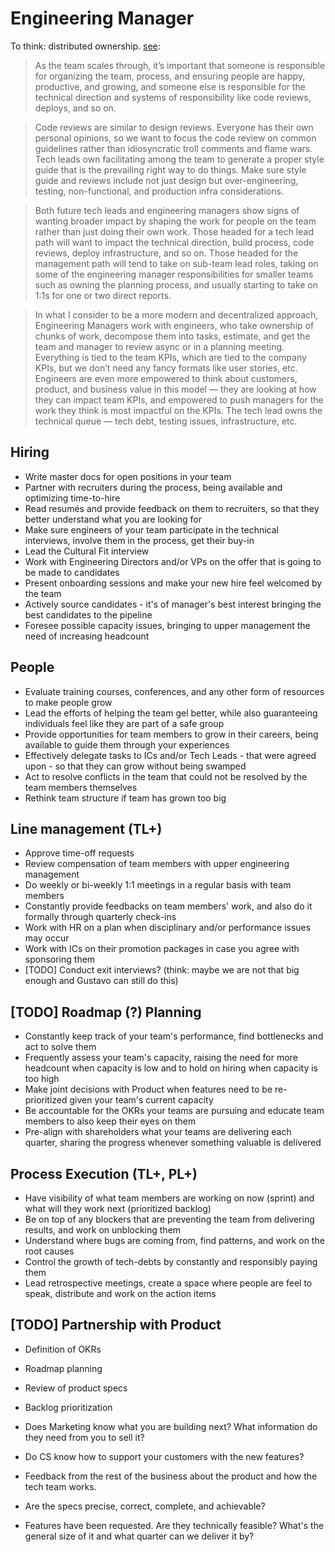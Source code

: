 # Engineering Manager

To think: distributed ownership. [see](https://bradfordcross.com/scaling-engineering-teams-with-distributed-ownership/):


>As the team scales through, it’s important that someone is responsible for organizing the team, process, and ensuring people are happy, productive, and growing, and someone else is responsible for the technical direction and systems of responsibility like code reviews, deploys, and so on.

>Code reviews are similar to design reviews. Everyone has their own personal opinions, so we want to focus the code review on common guidelines rather than idiosyncratic troll comments and flame wars. Tech leads own facilitating among the team to generate a proper style guide that is the prevailing right way to do things. Make sure style guide and reviews include not just design but over-engineering, testing, non-functional, and production infra considerations.

>Both future tech leads and engineering managers show signs of wanting broader impact by shaping the work for people on the team rather than just doing their own work. Those headed for a tech lead path will want to impact the technical direction, build process, code reviews, deploy infrastructure, and so on. Those headed for the management path will tend to take on sub-team lead roles, taking on some of the engineering manager responsibilities for smaller teams such as owning the planning process, and usually starting to take on 1:1s for one or two direct reports. 

>In what I consider to be a more modern and decentralized approach, Engineering Managers work with engineers, who take ownership of chunks of work, decompose them into tasks, estimate, and get the team and manager to review async or in a planning meeting. Everything is tied to the team KPIs, which are tied to the company KPIs, but we don’t need any fancy formats like user stories, etc. Engineers are even more empowered to think about customers, product, and business value in this model — they are looking at how they can impact team KPIs, and empowered to push managers for the work they think is most impactful on the KPIs. The tech lead owns the technical queue — tech debt, testing issues, infrastructure, etc.

## Hiring

- Write master docs for open positions in your team
- Partner with recruiters during the process, being available and optimizing time-to-hire
- Read resumés and provide feedback on them to recruiters, so that they better understand what you are looking for
- Make sure engineers of your team participate in the technical interviews, involve them in the process, get their buy-in
- Lead the Cultural Fit interview
- Work with Engineering Directors and/or VPs on the offer that is going to be made to candidates
- Present onboarding sessions and make your new hire feel welcomed by the team 
- Actively source candidates - it's of manager's best interest bringing the best candidates to the pipeline
- Foresee possible capacity issues, bringing to upper management the need of increasing headcount

## People

- Evaluate training courses, conferences, and any other form of resources to make people grow
- Lead the efforts of helping the team gel better, while also guaranteeing individuals feel like they are part of a safe group
- Provide opportunities for team members to grow in their careers, being available to guide them through your experiences
- Effectively delegate tasks to ICs and/or Tech Leads - that were agreed upon - so that they can grow without being swamped
- Act to resolve conflicts in the team that could not be resolved by the team members themselves
- Rethink team structure if team has grown too big

## Line management (TL+)

- Approve time-off requests
- Review compensation of team members with upper engineering management
- Do weekly or bi-weekly 1:1 meetings in a regular basis with team members
- Constantly provide feedbacks on team members' work, and also do it formally through quarterly check-ins
- Work with HR on a plan when disciplinary and/or performance issues may occur
- Work with ICs on their promotion packages in case you agree with sponsoring them
- [TODO] Conduct exit interviews? (think: maybe we are not that big enough and Gustavo can still do this)

## [TODO] Roadmap (?) Planning

- Constantly keep track of your team's performance, find bottlenecks and act to solve them
- Frequently assess your team's capacity, raising the need for more headcount when capacity is low and to hold on hiring when capacity is too high
- Make joint decisions with Product when features need to be re-prioritized given your team's current capacity
- Be accountable for the OKRs your teams are pursuing and educate team members to also keep their eyes on them
- Pre-align with shareholders what your teams are delivering each quarter, sharing the progress whenever something valuable is delivered

## Process Execution (TL+, PL+)

- Have visibility of what team members are working on now (sprint) and what will they work next (prioritized backlog)
- Be on top of any blockers that are preventing the team from delivering results, and work on unblocking them
- Understand where bugs are coming from, find patterns, and work on the root causes
- Control the growth of tech-debts by constantly and responsibly paying them
- Lead retrospective meetings, create a space where people are feel to speak, distribute and work on the action items

## [TODO] Partnership with Product

- Definition of OKRs
- Roadmap planning
- Review of product specs
- Backlog prioritization

- Does Marketing know what you are building next? What information do they need from you to sell it?
- Do CS know how to support your customers with the new features?
- Feedback from the rest of the business about the product and how the tech team works.
- Are the specs precise, correct, complete, and achievable?
- Features have been requested. Are they technically feasible? What's the general size of it and what quarter can we deliver it by?
